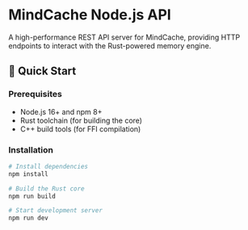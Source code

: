 # MindCache Node.js API

A high-performance REST API server for MindCache, providing HTTP endpoints to interact with the Rust-powered memory engine.

## 🚀 Quick Start

### Prerequisites

- Node.js 16+ and npm 8+
- Rust toolchain (for building the core)
- C++ build tools (for FFI compilation)

### Installation

```bash
# Install dependencies
npm install

# Build the Rust core
npm run build

# Start development server
npm run dev